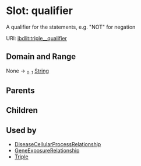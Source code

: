 
# Slot: qualifier


A qualifier for the statements, e.g. "NOT" for negation

URI: [ibdlit:triple__qualifier](http://w3id.org/ontogpt/ibd_literature/triple__qualifier)


## Domain and Range

None &#8594;  <sub>0..1</sub> [String](types/String.md)

## Parents


## Children


## Used by

 * [DiseaseCellularProcessRelationship](DiseaseCellularProcessRelationship.md)
 * [GeneExposureRelationship](GeneExposureRelationship.md)
 * [Triple](Triple.md)

